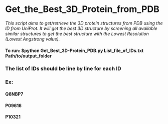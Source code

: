 # Get_the_Best_3D_Protein_from_PDB #

*This script aims to get/retrieve the 3D protein structures from PDB using the ID from UniProt. It will get the best 3D structure by screening all available similar structures to get the best structure with the Lowest Resolution (Lowest Angstrong value).*

#### To run: $python Get_Best_3D-Protein_PDB.py List_file_of_IDs.txt  Path/to/output_folder #####

### The list of IDs should be line by line for each ID ###
### Ex: 
#### Q8NBP7 ###
#### P09616 ###
#### P10321 ###
